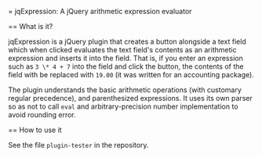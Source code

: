 = jqExpression: A jQuery arithmetic expression evaluator

== What is it?

jqExpression is a jQuery plugin that creates a button alongside a text field 
which when clicked evaluates the text field's contents as an arithmetic 
expression and inserts it into the field. That is, if you enter an expression 
such as `3 \* 4 + 7` into the field and click the button, the contents of the 
field with be replaced with `19.00` (it was written for an accounting package).

The plugin understands the basic arithmetic operations (with customary regular 
precedence), and parenthesized expressions. It uses its own parser so as 
not to call `eval` and arbitrary-precision number implementation to avoid 
rounding error.


== How to use it

See the file `plugin-tester` in the repository.
